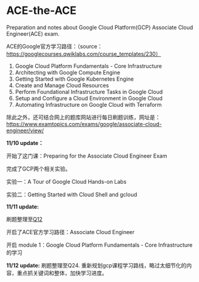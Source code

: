 # ACE-the-ACE
Preparation and notes about Google Cloud Platform(GCP) Associate Cloud Engineer(ACE) exam.

ACE的Google官方学习路径：（source：https://googlecourses.qwiklabs.com/course_templates/230）
1. Google Cloud Platform Fundamentals - Core Infrastructure
2. Architecting with Google Compute Engine
3. Getting Started with Google Kubernetes Engine
4. Create and Manage Cloud Resources
5. Perform Foundational Infrastructure Tasks in Google Cloud
6. Setup and Configure a Cloud Environment in Google Cloud
7. Automating Infrastructure on Google Cloud with Terraform

除此之外，还可结合网上的题库网站进行每日刷题训练，网址是：https://www.examtopics.com/exams/google/associate-cloud-engineer/view/

**11/10 update：**

开始了这门课：Preparing for the Associate Cloud Engineer Exam

完成了GCP两个相关实验。

实验一：A Tour of Google Cloud Hands-on Labs

实验二：Getting Started with Cloud Shell and gcloud


**11/11 update:**

刷题整理至[Q12](https://github.com/javamore/ACE-the-ACE/blob/main/Real%20Questions.md)

开启了ACE官方学习路径：Associate Cloud Engineer

开启 module 1：Google Cloud Platform Fundamentals - Core Infrastructure的学习


**11/12 update:**
刷题整理至Q24.
重新规划gcp课程学习路线，略过太细节化的内容，重点抓关键词和整体，加快学习进度。

